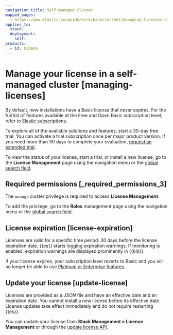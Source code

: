 ```yaml
---
navigation_title: Self-managed cluster
mapped_pages:
  - https://www.elastic.co/guide/en/kibana/current/managing-licenses.html
applies_to:
  stack:
  deployment:
    self:
products:
  - id: kibana
---
```


# Manage your license in a self-managed cluster [managing-licenses]

By default, new installations have a Basic license that never expires. For the full list of features available at the Free and Open Basic subscription level, refer to [Elastic subscriptions](https://www.elastic.co/subscriptions).

To explore all of the available solutions and features, start a 30-day free trial. You can activate a trial subscription once per major product version. If you need more than 30 days to complete your evaluation, [request an extended trial](https://www.elastic.co/trialextension).

To view the status of your license, start a trial, or install a new license, go to the **License Management** page using the navigation menu or the [global search field](../../explore-analyze/find-and-organize/find-apps-and-objects.md).


## Required permissions [_required_permissions_3]

The `manage` cluster privilege is required to access **License Management**.

To add the privilege, go to the **Roles** management page using the navigation menu or the [global search field](../../explore-analyze/find-and-organize/find-apps-and-objects.md).


## License expiration [license-expiration]

Licenses are valid for a specific time period. 30 days before the license expiration date, {{es}} starts logging expiration warnings. If monitoring is enabled, expiration warnings are displayed prominently in {{kib}}.

If your license expires, your subscription level reverts to Basic and you will no longer be able to use [Platinum or Enterprise features](https://www.elastic.co/subscriptions).


## Update your license [update-license]

Licenses are provided as a *JSON* file and have an effective date and an expiration date. You cannot install a new license before its effective date. License updates take effect immediately and do not require restarting {{es}}.

You can update your license from **Stack Management > License Management** or through the [update license API](https://www.elastic.co/docs/api/doc/elasticsearch/operation/operation-license-post).


